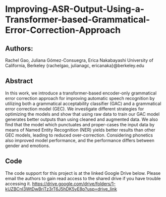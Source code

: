 # Improving-ASR-Output-Using-a-Transformer-based-Grammatical-Error-Correction-Approach

## Authors:
Rachel Gao, Juliana Gómez-Consuegra, Erica Nakabayashi
University of California, Berkeley
{rachelgao, julianagc, ericanaka}@berkeley.edu

## Abstract
In this work, we introduce a transformer-based encoder-only grammatical error correction approach for improving automatic speech recognition by utilizing both a grammatical acceptability classifier (GAC) and a grammatical error correction model (GEC). We investigate different strategies for optimizing the models and show that using raw data to train our GAC model generates better outputs than using cleaned and augmented data. We also find that the model which punctuates and proper-cases the input data by means of Named Entity Recognition (NER) yields better results than other GEC models, leading to reduced over-correction. Considering phonetics also improved model performance, and the performance differs between gender and emotions. 

## Code
The code support for this project is at the linked Google Drive below. Please email the authors to gain read access to the shared drive if you have trouble accessing it.
https://drive.google.com/drive/folders/1-kUZBCnI3WtDwBriTz3rT6J5hDK5yE8p?usp=drive_link

